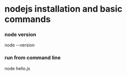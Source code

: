 # nodejs installation and basic commands

### node version
node --version

### run from command line
node hello.js
